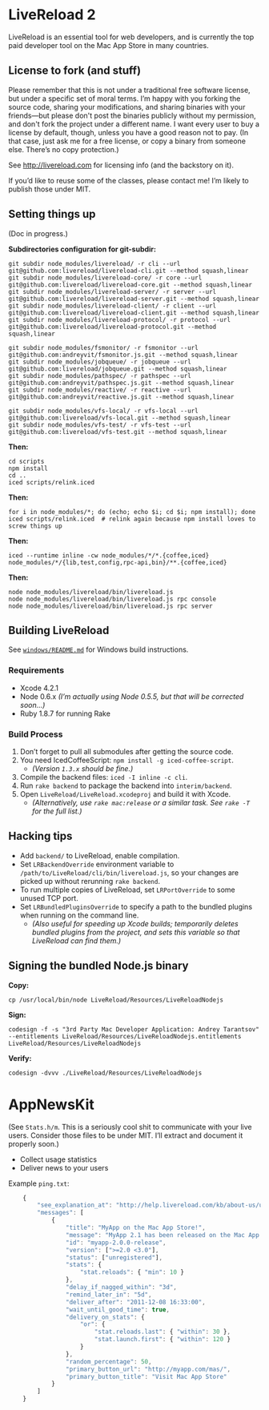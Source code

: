 LiveReload 2
============

LiveReload is an essential tool for web developers, and is currently the top paid developer tool on the Mac App Store in many countries.


License to fork (and stuff)
---------------------------

Please remember that this is not under a traditional free software license, but under a specific set of moral terms. I’m happy with you forking the source code, sharing your modifications, and sharing binaries with your friends—but please don't post the binaries publicly without my permission, and don't fork the project under a different name. I want every user to buy a license by default, though, unless you have a good reason not to pay. (In that case, just ask me for a free license, or copy a binary from someone else. There’s no copy protection.)

See <http://livereload.com> for licensing info (and the backstory on it).

If you’d like to reuse some of the classes, please contact me! I’m likely to publish those under MIT.


Setting things up
-----------------

(Doc in progress.)

**Subdirectories configuration for git-subdir:**

    git subdir node_modules/livereload/ -r cli --url git@github.com:livereload/livereload-cli.git --method squash,linear
    git subdir node_modules/livereload-core/ -r core --url git@github.com:livereload/livereload-core.git --method squash,linear
    git subdir node_modules/livereload-server/ -r server --url git@github.com:livereload/livereload-server.git --method squash,linear
    git subdir node_modules/livereload-client/ -r client --url git@github.com:livereload/livereload-client.git --method squash,linear
    git subdir node_modules/livereload-protocol/ -r protocol --url git@github.com:livereload/livereload-protocol.git --method squash,linear

    git subdir node_modules/fsmonitor/ -r fsmonitor --url git@github.com:andreyvit/fsmonitor.js.git --method squash,linear
    git subdir node_modules/jobqueue/ -r jobqueue --url git@github.com:livereload/jobqueue.git --method squash,linear
    git subdir node_modules/pathspec/ -r pathspec --url git@github.com:andreyvit/pathspec.js.git --method squash,linear
    git subdir node_modules/reactive/ -r reactive --url git@github.com:andreyvit/reactive.js.git --method squash,linear

    git subdir node_modules/vfs-local/ -r vfs-local --url git@github.com:livereload/vfs-local.git --method squash,linear
    git subdir node_modules/vfs-test/ -r vfs-test --url git@github.com:livereload/vfs-test.git --method squash,linear

**Then:**

    cd scripts
    npm install
    cd ..
    iced scripts/relink.iced

**Then:**

    for i in node_modules/*; do (echo; echo $i; cd $i; npm install); done
    iced scripts/relink.iced  # relink again because npm install loves to screw things up

**Then:**

    iced --runtime inline -cw node_modules/*/*.{coffee,iced} node_modules/*/{lib,test,config,rpc-api,bin}/**.{coffee,iced}

**Then:**

    node node_modules/livereload/bin/livereload.js
    node node_modules/livereload/bin/livereload.js rpc console
    node node_modules/livereload/bin/livereload.js rpc server



Building LiveReload
-------------------

See [`windows/README.md`](windows/README.md) for Windows build instructions.


### Requirements

* Xcode 4.2.1
* Node 0.6.x *(I’m actually using Node 0.5.5, but that will be corrected soon…)*
* Ruby 1.8.7 for running Rake

### Build Process 

1. Don’t forget to pull all submodules after getting the source code.
2. You need IcedCoffeeScript: `npm install -g iced-coffee-script`.
   - *(Version `1.3.x` should be fine.)*
3. Compile the backend files: `iced -I inline -c cli`.
4. Run `rake backend` to package the backend into `interim/backend`.
5. Open `LiveReload/LiveReload.xcodeproj` and build it with Xcode.
   - *(Alternatively, use `rake mac:release` or a similar task. See `rake -T` for the full list.)*


Hacking tips
------------

* Add `backend/` to LiveReload, enable compilation.
* Set `LRBackendOverride` environment variable to `/path/to/LiveReload/cli/bin/livereload.js`, so your changes are picked up without rerunning `rake backend`.
* To run multiple copies of LiveReload, set `LRPortOverride` to some unused TCP port.
* Set `LRBundledPluginsOverride` to specify a path to the bundled plugins when running on the command line.
  - *(Also useful for speeding up Xcode builds; temporarily deletes bundled plugins from the project, and sets this variable so that LiveReload can find them.)*


Signing the bundled Node.js binary
----------------------------------

**Copy:**

    cp /usr/local/bin/node LiveReload/Resources/LiveReloadNodejs

**Sign:**

    codesign -f -s "3rd Party Mac Developer Application: Andrey Tarantsov" --entitlements LiveReload/Resources/LiveReloadNodejs.entitlements LiveReload/Resources/LiveReloadNodejs

**Verify:**

    codesign -dvvv ./LiveReload/Resources/LiveReloadNodejs



AppNewsKit
==========

(See `Stats.h/m`. This is a seriously cool shit to communicate with your live users. Consider those files to be under MIT. I’ll extract and document it properly soon.)

* Collect usage statistics
* Deliver news to your users

Example `ping.txt`:

```javascript
    {
        "see_explanation_at": "http://help.livereload.com/kb/about-us/usage-statistics-privacy-policy",
        "messages": [
            {
                "title": "MyApp on the Mac App Store!",
                "message": "MyApp 2.1 has been released on the Mac App Store, and is on sale (50% off)! Do you want to learn more about it?",
                "id": "myapp-2.0.0-release",
                "version": [">=2.0 <3.0"],
                "status": ["unregistered"],
                "stats": {
                    "stat.reloads": { "min": 10 }
                },
                "delay_if_nagged_within": "3d",
                "remind_later_in": "5d",
                "deliver_after": "2011-12-08 16:33:00",
                "wait_until_good_time": true,
                "delivery_on_stats": {
                    "or": {
                        "stat.reloads.last": { "within": 30 },
                        "stat.launch.first": { "within": 120 }
                    }
                },
                "random_percentage": 50,
                "primary_button_url": "http://myapp.com/mas/",
                "primary_button_title": "Visit Mac App Store"
            }
        ]
    }
```
